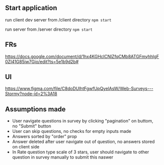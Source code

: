 ## Start application
run client dev server from /client directory ```npm start```

run server from /server directory ```npm start```

## FRs
https://docs.google.com/document/d/1hx4KGHclCNlZfqCMb8ATGFmyhhlgF0ZI41G85iw7Gio/edit?ts=5e1b9d2b#

## UI
https://www.figma.com/file/C8doDUlhtFgwfUpQyelAsW/Web-Surveys---Stormy?node-id=2%3A18

## Assumptions made
 - User navigate questions in survey by clicking "pagination" on buttom, no "Submit" button
 - User can skip questions, no checks for empty inputs made
 - Answers sorted by "order" prop
 - Answer deleted after user navigate out of question, no answers stored on client side
 - In Rate question type scale of 3 stars, user should navigate to other question in survey manually to submit this naswer

